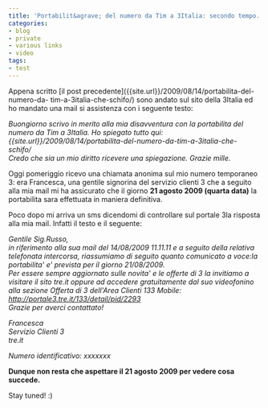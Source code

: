 ```yaml
---
title: 'Portabilit&agrave; del numero da Tim a 3Italia: secondo tempo.'
categories:
- blog
- private
- various links
- video
tags:
- test
---
```

Appena scritto [il post
precedente]({{site.url}}/2009/08/14/portabilita-del-numero-da-
tim-a-3italia-che-schifo/) sono andato sul sito della 3Italia ed ho mandato
una mail si assistenza con i seguente testo:

_Buongiorno scrivo in merito alla mia disavventura con la portabilita del
numero da Tim a 3Italia. Ho spiegato tutto qui:
{{site.url}}/2009/08/14/portabilita-del-numero-da-tim-a-3italia-che-
schifo/  
Credo che sia un mio diritto ricevere una spiegazione. Grazie mille._

Oggi pomeriggio ricevo una chiamata anonima sul mio numero temporaneo 3: era
Francesca, una gentile signorina del servizio clienti 3 che a seguito alla mia
mail mi ha assicurato che il giorno **21 agosto 2009 (quarta data)** la
portabilita sara effettuata in maniera definitiva.

Poco dopo mi arriva un sms dicendomi di controllare sul portale 3la risposta
alla mia mail. Infatti il testo e il seguente:  

_Gentile Sig.Russo,  
in riferimento alla sua mail del 14/08/2009 11.11.11 e a seguito della
relativa telefonata intercorsa, riassumiamo di seguito quanto comunicato a
voce:la portabilita' e' prevista per il giorno 21/08/2009.  
Per essere sempre aggiornato sulle novita' e le offerte di 3 la invitiamo a
visitare il sito tre.it oppure ad accedere gratuitamente dal suo videofonino
alla sezione Offerta di 3 dell'Area Clienti 133 Mobile:  
<http://portale3.tre.it/133/detail/pid/2293>  
Grazie per averci contattato!_

_Francesca  
Servizio Clienti 3  
tre.it_

_Numero identificativo: xxxxxxx_

**Dunque non resta che aspettare il 21 agosto 2009 per vedere cosa succede.**

Stay tuned! :)  

